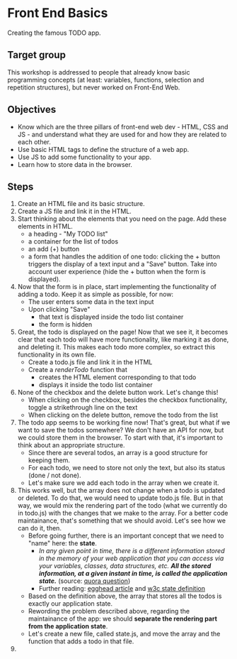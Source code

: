 # Front End Basics
Creating the famous TODO app.

## Target group
This workshop is addressed to people that already know basic programming concepts (at least: variables, functions, selection and repetition structures), but never worked on Front-End Web.


## Objectives

* Know which are the three pillars of front-end web dev - HTML, CSS and JS - and understand what they are used for and how they are related to each other.
* Use basic HTML tags to define the structure of a web app.
* Use JS to add some functionality to your app.
* Learn how to store data in the browser.

## Steps

1. Create an HTML file and its basic structure.
2. Create a JS file and link it in the HTML.
3. Start thinking about the elements that you need on the page. Add these elements in HTML.
   * a heading - "My TODO list"
   * a container for the list of todos
   * an add (+) button
   * a form that handles the addition of one todo: clicking the + button triggers the display of a text input and a "Save" button. Take into account user experience (hide the + button when the form is displayed).
4. Now that the form is in place, start implementing the functionality of adding a todo. Keep it as simple as possible, for now:
   * The user enters some data in the text input
   * Upon clicking "Save"
      * that text is displayed inside the todo list container
      * the form is hidden
5. Great, the todo is displayed on the page! Now that we see it, it becomes clear that each todo will have more functionality, like marking it as done, and deleting it. This makes each todo more complex, so extract this functionality in its own file.
   * Create a todo.js file and link it in the HTML
   * Create a *renderTodo* function that
       * creates the HTML element corresponding to that todo
       * displays it inside the todo list container
6. None of the checkbox and the delete button work. Let's change this!
   * When clicking on the checkbox, besides the checkbox functionality, toggle a strikethrough line on the text
   * When clicking on the delete button, remove the todo from the list
7. The todo app seems to be working fine now! That's great, but what if we want to save the todos somewhere? We don't have an API for now, but we could store them in the browser. To start with that, it's important to think about an appropriate structure.
   * Since there are several todos, an array is a good structure for keeping them.
   * For each todo, we need to store not only the text, but also its status (done / not done).
   * Let's make sure we add each todo in the array when we create it.
8. This works well, but the array does not change when a todo is updated or deleted. To do that, we would need to update todo.js file. But in that way, we would mix the rendering part of the todo (what we currently do in todo.js) with the changes that we make to the array. For a better code maintainance, that's something that we should avoid. Let's see how we can do it, then.
   * Before going further, there is an important concept that we need to "name" here: the **state**. 
      * *In any given point in time, there is a different information stored in the memory of your web application that you can access via your variables, classes, data structures, etc. **All the stored information, at a given instant in time, is called the application state.*** (source: [quora question](https://www.quora.com/Whats-state-in-a-web-application))
      * Further reading: [egghead article](https://egghead.io/articles/what-is-state-why-do-i-need-to-manage-it) and [w3c state definition](https://www.w3.org/2001/tag/doc/state.html#whatisstate)
   * Based on the definition above, the array that stores all the todos is exactly our application state.
   * Rewording the problem described above, regarding the maintainance of the app: we should **separate the rendering part from the application state**.
   * Let's create a new file, called state.js, and move the array and the function that adds a todo in that file.
9. 

